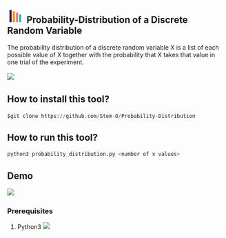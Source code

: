 ## <img src="https://raw.githubusercontent.com/vladalexey/vladalexey/main/graph.gif" width="40px"> Probability-Distribution of a Discrete Random Variable
The probability distribution of a discrete random variable X is a list of each possible value of X together with the probability that X takes that value in one trial of the experiment.<br> <br>
<img src="https://camo.githubusercontent.com/72fed7eb586d6eafb2f54bfdb9d026c9652b44f2e1e1abc161a753293b36692e/68747470733a2f2f696d672e736869656c64732e696f2f62616467652f707974686f6e2d332e372d4641444135452e7376673f6c6f676f3d707974686f6e">

## How to install this tool?
```py
$git clone https://github.com/Stem-O/Probability-Distribution
```
## How to run this tool?
```py
python3 probability_distribution.py <number of x values>
```
## Demo
<img src="https://i.ibb.co/f97WsZY/Screenshot-2022-02-19-22-46-38.png">

### Prerequisites
1. Python3 <img src="https://upload.wikimedia.org/wikipedia/commons/thumb/c/c3/Python-logo-notext.svg/1200px-Python-logo-notext.svg.png" width="30px">
